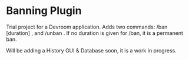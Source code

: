 # Banning Plugin
Trial project for a Devroom application. Adds two commands: /ban <player> [duration] <reason>, and /unban <player>. If no duration is given for /ban, it is a permanent ban.

Will be adding a History GUI &  Database soon, it is a work in progress.
